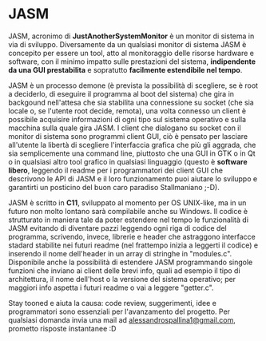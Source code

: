 # JASM
JASM, acronimo di **JustAnotherSystemMonitor** è un monitor di sistema in via di
sviluppo. Diversamente da un qualsiasi monitor di sistema JASM è concepito per
essere un tool, atto al monitoraggio delle risorse hardware e software, con il
minimo impatto sulle prestazioni del sistema, **indipendente da una GUI
prestabilita** e sopratutto **facilmente estendibile nel tempo**.

JASM è un processo demone (è prevista la possibilità di scegliere, se è root a
deciderlo, di eseguire il programma al boot del sistema) che gira in backgound
nell'attesa che sia stabilita una connessione su socket (che sia locale o, se
l'utente root decide, remota), una volta connesso un client è possibile
acquisire informazioni di ogni tipo sul sistema operativo e sulla macchina sulla
quale gira JASM. I client che dialogano su socket con il monitor di sistema sono
programmi client GUI, ciò è pensato per lasciare all'utente la libertà di
scegliere l'interfaccia grafica che più gli aggrada, che sia semplicemente una
command line, piuttosto che una GUI in GTK o in Qt o in qualsiasi altro tool
grafico in qualsiasi linguaggio (questo è **software libero**, leggendo il readme
per i programmatori dei client GUI che descrivono le API di JASM e il loro
funzionamento puoi aiutare lo sviluppo e garantirti un posticino del buon caro
paradiso Stallmaniano ;-D).

JASM è scritto in **C11**, sviluppato al momento per OS UNIX-like, ma in un
futuro non molto lontano sarà compilabile anche su Windows.
Il codice è strutturato in maniera tale da poter estendere nel tempo le
funzionalità di JASM evitando di diventare pazzi leggendo ogni riga di codice
del programma, scrivendo, invece, librerie e header che astraggono interfacce
stadard stabilite nei futuri readme (nel frattempo inizia a leggerti il codice)
e inserendo il nome dell'header in un array di stringhe in "modules.c".
Disponibile anche la possibilità di estendere JASM programmando singole funzioni
che inviano ai client delle brevi info, quali ad esempio il tipo di architettura,
il nome dell'host o la versione del sistema operativo; per maggiori info aspetta
i futuri readme o vai a leggere "getter.c".

Stay tooned e aiuta la causa: code review, suggerimenti, idee e programmatori
sono essenziali per l'avanzamento del progetto. Per qualsiasi domanda invia una
mail ad alessandrospallina1@gmail.com, prometto risposte instantanee :D
